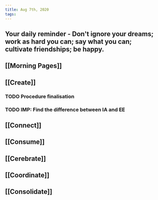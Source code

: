 ```yaml
---
title: Aug 7th, 2020
tags:
---
```


## 
## Your daily reminder - Don't ignore your dreams; work as hard you can; say what you can; cultivate friendships; be happy.
## [[Morning Pages]]
## [[Create]]
### TODO Procedure finalisation
### TODO **IMP**: Find the difference between IA and EE
## [[Connect]]
## [[Consume]]
## [[Cerebrate]]
## [[Coordinate]]
## [[Consolidate]]

